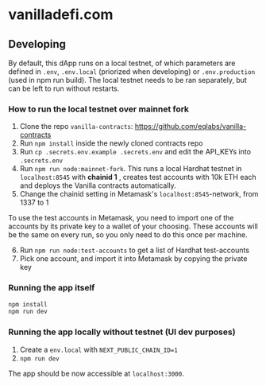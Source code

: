 # vanilladefi.com

## Developing

By default, this dApp runs on a local testnet, of which parameters are defined in `.env`, `.env.local` (priorized when developing) or `.env.production` (used in npm run build). The local testnet needs to be ran separately, but can be left to run without restarts.

### How to run the local testnet over mainnet fork 

1. Clone the repo `vanilla-contracts`: https://github.com/eqlabs/vanilla-contracts
2. Run `npm install` inside the newly cloned contracts repo
3. Run `cp .secrets.env.example .secrets.env` and edit the API_KEYs into `.secrets.env`   
4. Run `npm run node:mainnet-fork`. This runs a local Hardhat testnet in `localhost:8545` with **chainid 1** , creates test accounts with 10k ETH each and deploys the Vanilla contracts automatically.
5. Change the chainid setting in Metamask's `localhost:8545`-network, from 1337 to 1 

To use the test accounts in Metamask, you need to import one of the accounts by its private key to a wallet of your choosing. These accounts will be the same on every run, so you only need to do this once per machine.

6. Run `npm run node:test-accounts` to get a list of Hardhat test-accounts
7. Pick one account, and import it into Metamask by copying the private key

### Running the app itself

```bash
npm install
npm run dev
```

### Running the app locally without testnet (UI dev purposes)
1. Create a `env.local` with `NEXT_PUBLIC_CHAIN_ID=1`
2. `npm run dev`

The app should be now accessible at `localhost:3000`.
